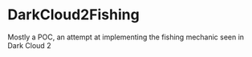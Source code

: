 # DarkCloud2Fishing
Mostly a POC, an attempt at implementing the fishing mechanic seen in Dark Cloud 2
